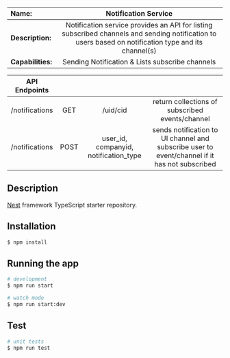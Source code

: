 | Name: | Notification Service |
|:---------|:-------:|
| **Description:** | Notification service provides an API for listing subscribed channels and sending notification to users based on notification type and its channel(s) |
| **Capabilities:**| Sending Notification & Lists subscribe channels |


| **API Endpoints** ||||
|:-------:|:-------:|:-------:|:-------:|
| /notifications | GET | /uid/cid | return collections of subscribed events/channel |
| /notifications | POST | user_id, companyid, notification_type | sends notification to UI channel and subscribe user to event/channel if it has not subscribed |




## Description

[Nest](https://github.com/nestjs/nest) framework TypeScript starter repository.

## Installation

```bash
$ npm install
```

## Running the app

```bash
# development
$ npm run start

# watch mode
$ npm run start:dev
```

## Test

```bash
# unit tests
$ npm run test
```
